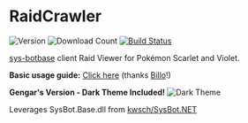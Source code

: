 # RaidCrawler
![Version](https://img.shields.io/github/v/release/LegoFigure11/RaidCrawler?label=latest%20release)
![Download Count](https://img.shields.io/github/downloads/LegoFigure11/RaidCrawler/total?label=total%20downloads)
[![Build Status](https://img.shields.io/github/actions/workflow/status/LegoFigure11/RaidCrawler/dotnet-desktop.yml?branch=main)](https://nightly.link/LegoFigure11/RaidCrawler/workflows/dotnet-desktop/main/RaidCrawler.zip)

[sys-botbase](https://github.com/olliz0r/sys-botbase) client Raid Viewer for Pokémon Scarlet and Violet.

**Basic usage guide:** [Click here](https://billo-guides.github.io/cfw/sv/raidcrawler) (thanks [Billo](https://github.com/Billo-PS)!)


**Gengar's Version - Dark Theme Included!**
![Dark Theme](https://github.com/bdawg1989/RaidCrawler/assets/80122551/fb7cde90-40bf-4275-a78f-4960940b02d8)


Leverages SysBot.Base.dll from [kwsch/SysBot.NET](https://github.com/kwsch/SysBot.NET)
